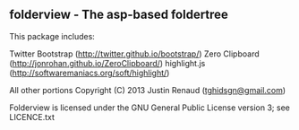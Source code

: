folderview - The asp-based foldertree
--------------
This package includes:

Twitter Bootstrap (http://twitter.github.io/bootstrap/)
Zero Clipboard (http://jonrohan.github.io/ZeroClipboard/)
highlight.js (http://softwaremaniacs.org/soft/highlight/)

All other portions Copyright (C) 2013 Justin Renaud (tghidsgn@gmail.com)

Folderview is licensed under the GNU General Public License version 3; see LICENCE.txt